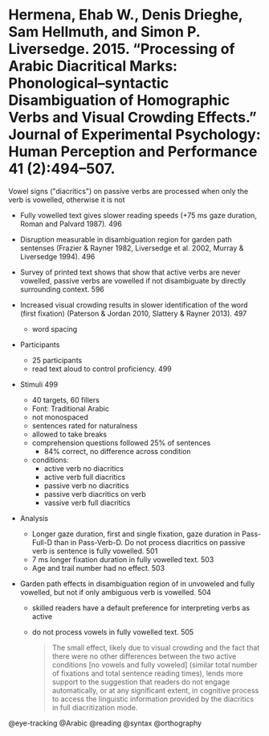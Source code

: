 # Hermena, Ehab W., Denis Drieghe, Sam Hellmuth, and Simon P. Liversedge. 2015. “Processing of Arabic Diacritical Marks: Phonological–syntactic Disambiguation of Homographic Verbs and Visual Crowding Effects.” Journal of Experimental Psychology: Human Perception and Performance 41 (2):494–507.

Vowel signs ("diacritics") on passive verbs are processed when only the verb is vowelled, otherwise it is not 

- Fully vowelled text gives slower reading speeds (+75 ms gaze duration, Roman and Palvard 1987). 496

- Disruption measurable in disambiguation region for garden path sentenses (Frazier & Rayner 1982, Liversedge et al. 2002, Murray & Liversedge 1994). 496

- Survey of printed text shows that show that active verbs are never vowelled, passive verbs are vowelled if not disambiguate by directly surrounding context. 596

- Increased visual crowding results in slower identification of the word (first fixation) (Paterson & Jordan 2010, Slattery & Rayner 2013). 497
  - word spacing


- Participants
  - 25 participants
  - read text aloud to control proficiency. 499

- Stimuli 499
  - 40 targets, 60 fillers
  - Font: Traditional Arabic
  - not monospaced
  - sentences rated for naturalness
  - allowed to take breaks
  - comprehension questions followed 25% of sentences
    - 84% correct, no difference across condition
  - conditions:
    - active verb no diacritics
    - active verb full diacritics
    - passive verb no diacritics
    - passive verb diacritics on verb
    - vassive verb full diacritics

- Analysis
  - Longer gaze duration, first and single fixation, gaze duration in Pass-Full-D than in Pass-Verb-D. Do not process diacritics on passive verb is sentence is fully vowelled. 501
  - 7 ms longer fixation duration in fully vowelled text. 503
  - Age and trail number had no effect. 503

- Garden path effects in disambiguation region of in unvoweled and fully vowelled, but not if only ambiguous verb is vowelled. 504
   - skilled readers have a default preference for interpreting verbs as active
   - do not process vowels in fully vowelled text. 505

     > The small effect, likely due to visual crowding and the fact that there were no other differences between the two active conditions [no vowels and fully voweled] (similar total number of fixations and total sentence reading times), lends more support to the suggestion that readers do not engage automatically, or at any significant extent, in cognitive process to access the linguistic information provided by the diacritics in full diacritization mode. 

@eye-tracking
@Arabic
@reading
@syntax
@orthography
